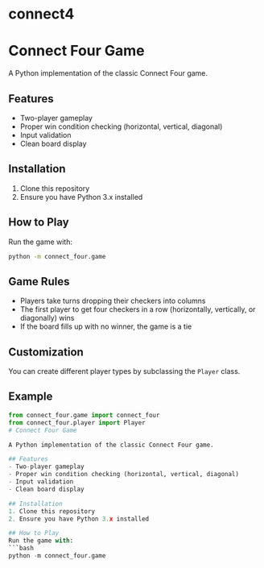 # connect4
# Connect Four Game

A Python implementation of the classic Connect Four game.

## Features
- Two-player gameplay
- Proper win condition checking (horizontal, vertical, diagonal)
- Input validation
- Clean board display

## Installation
1. Clone this repository
2. Ensure you have Python 3.x installed

## How to Play
Run the game with:
```bash
python -m connect_four.game
```

## Game Rules
- Players take turns dropping their checkers into columns
- The first player to get four checkers in a row (horizontally, vertically, or diagonally) wins
- If the board fills up with no winner, the game is a tie

## Customization
You can create different player types by subclassing the `Player` class.

## Example
```python
from connect_four.game import connect_four
from connect_four.player import Player
# Connect Four Game

A Python implementation of the classic Connect Four game.

## Features
- Two-player gameplay
- Proper win condition checking (horizontal, vertical, diagonal)
- Input validation
- Clean board display

## Installation
1. Clone this repository
2. Ensure you have Python 3.x installed

## How to Play
Run the game with:
```bash
python -m connect_four.game
```

